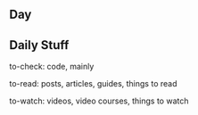 ## Day 

## Daily Stuff

  to-check: code, mainly

  to-read: posts, articles, guides, things to read
  
  to-watch: videos, video courses, things to watch

### 
